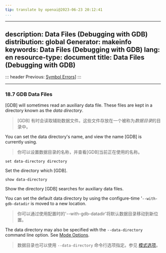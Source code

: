 ```yaml
---
tip: translate by openai@2023-06-23 20:12:41
...
```

---
description: Data Files (Debugging with GDB)
distribution: global
Generator: makeinfo
keywords: Data Files (Debugging with GDB)
lang: en
resource-type: document
title: Data Files (Debugging with GDB)
---
::: header
Previous: [Symbol Errors](Symbol-Errors.html#Symbol-Errors)]
:::

---

### 18.7 GDB Data Files


[GDB] will sometimes read an auxiliary data file. These files are kept in a directory known as the *data directory*.

> [GDB] 有时会读取辅助数据文件。这些文件存放在一个被称为*数据目录*的目录中。


You can set the data directory's name, and view the name [GDB] is currently using.

> 你可以设置数据目录的名称，并查看[GDB]当前正在使用的名称。

`set data-directory directory`

Set the directory which [GDB].

`show data-directory`

Show the directory [GDB] searches for auxiliary data files.


You can set the default data directory by using the configure-time '`--with-gdb-datadir` is moved to a new location.

> 你可以通过使用配置时的'--with-gdb-datadir'将默认数据目录移动到新位置。


The data directory may also be specified with the `--data-directory` command line option. See [Mode Options](Mode-Options.html#Mode-Options).

> 数据目录也可以使用 `--data-directory` 命令行选项指定。参见 [模式选项](Mode-Options.html#Mode-Options)。
